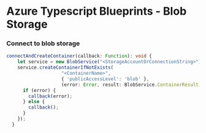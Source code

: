 # Azure Typescript Blueprints - Blob Storage

### Connect to blob storage

```Typescript
connectAndCreateContainer(callback: Function): void {
    let service = new BlobService("<StorageAccountOrConnectionString>");
    service.createContainerIfNotExists(
                    "<ContainerName>", 
                    { 'publicAccessLevel': 'blob' },  
                    (error: Error, result: BlobService.ContainerResult, response: ServiceResponse) => {
      if (error) {
        callback(error);
      } else {
        callback();
      }
    });
  }
```